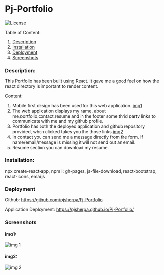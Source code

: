 # Pj-Portfolio
[![License](https://img.shields.io/badge/license-mit-blue.svg)](https://opensource.org/licenses/mit)
  
  Table of Content:
  1. [Description](#Description)
  2. [Installation](#Installation)
  3. [Deployment](#Deployment)
  4. [Screenshots](#Screenshots)

### Description:

This Portfolio has been built using React. It gave me a good feel on how the react directory is important to render content. 

Content:

1. Mobile first design has been used for this web application. [img1](#img1)
2. The web application displays my name, about me,portfolio,contact,resume and in the footer some thrid party links to communicate with me and my github profile.
3. Portfolio has both the deployed application and github repository provided, when clicked takes you the those links.[img2](#img2)
4. In contact you can send me a message directly from the form. If name/email/message is missing it will not send out an email.
5. Resume section you can download my resume.

### Installation:
npx create-react-app, npm i: gh-pages, js-file-download, react-bootstrap, react-icons, emailjs

### Deployment

Github:
https://github.com/pjsherpa/Pj-Portfolio

Application Deployment:
https://pjsherpa.github.io/Pj-Portfolio/

### Screenshots

#### img1: 

![img 1](<img width="499" alt="Screenshot 2022-11-04 at 9 28 56 PM" src="https://user-images.githubusercontent.com/105903416/200100789-2cf49201-7e47-4089-bea3-43effc66676d.png">)

#### img2: 

![img 2](<img width="908" alt="Screenshot 2022-11-04 at 9 31 10 PM" src="https://user-images.githubusercontent.com/105903416/200101102-f845ec9c-77b0-4acb-83f9-3f806a4a126d.png">)
